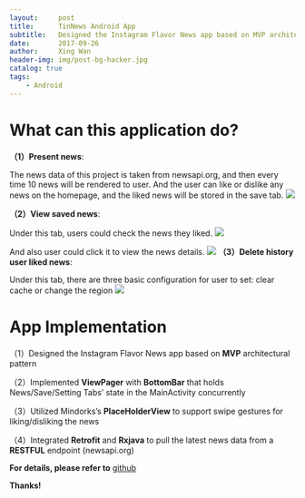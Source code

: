 ```yaml
---
layout:     post
title:      TinNews Android App
subtitle:   Designed the Instagram Flavor News app based on MVP architectural pattern
date:       2017-09-26
author:     Xing Wan
header-img: img/post-bg-hacker.jpg
catalog: true
tags:
    - Android
---
```


# What can this application do? 
**（1）Present news**:

The news data of this project is taken from newsapi.org, and then every time 10 news will be rendered to user. And the user can like or dislike any news on the homepage, and the liked news will be stored in the save tab.
![](https://lh3.googleusercontent.com/F2vUzjeDiOCFTacIyZ0oqyri9UfEeisiW583PKAZkgwEcrn5Lb869JtpIXnqzulhiH1_D_H5A1KapAteRcFUUjxexKJVTbQ6HZTgvjGts-HIrhvlhYr7VP6u1F-jaEBLISwTKKeJzc0ueGJ_XdY64eA84hAUEfE_hPVKkAw-LGMUMEJtglCsYWe6vApl3wVGHL8i6Niql61cZTYiKJ02XaV78oaAnQJyQQyvVBTy6ZaQnNvSJL4tKuZd5MpxHEsznFjsxMUFRjvY-Jm2UEtTPlpWWckJivjJP4mzvxMQsBAxrBduYHji_6BwygYIAJc0pD5R0ub0zxiI8CCbUcY2SyHXL0zmDh6dG3CVLQxD_t8icAaW4izZw3QlCaN88ZhwLAFBKZ8Py1q-RrnCpDFJ2sWBfbCKZIc8-WKDgAdkZH7hKbt_H9rKsmbcuuGBwV5C1f4Au6idFfUsCKgdSTz6nAuR-Fzzpi47mt7aIt_5JKHGh3y4H2d9Zc-lu-snlE2oSRKnUP-dKYkiX6UyxjeMyzvBBQkdOzMIWF79xBK2_yNCDvg1clf42rjaQb-mi5poX3Okk1c_pBlHcPxRHBJTeZFNu6SkVmMyaxFW-i5YWOzliWcIcIcY4yIIWH8nXEycIVtRluMDnMjrbWa_MgqXogyl=w273-h451-no)


**（2）View saved news**:

Under this tab, users could check the news they liked.
![](https://lh3.googleusercontent.com/mrZCdTy6PyOzJxJeKSTgbqk_4NAaAF2QAcMsYMzGBToRZvGLv2G9QZfnbsPE0IQQyDqJcA6-K4bQPYscVC9QVDoBHf0UK6FzNBimKMHWu_qk4hT0kLYd0S1GZkB-pRAx4HOWrLx-cxEPYjXzOAdNz_XXd-6QFQBo91IdvYQ3r93IqvN6IRCaP2CA680cVbUpnZ7_i7lVVip63vBGZyTXtPFfM_1PQNu3AtKMk1sfwDSLWkhx2dd6hKa7Vn5LU18E1P6wDun2VeNNRL3_zMg7ewzMqVHxNnRLXdgOMGoCDRA0dzlah2EFH59wVrRTHZISAdnabNXqCpmCw6MYEUS_LGzAKId1DTF3LitVSFtexK5LIxIXoPfjkOEy3am40eodZ3NHHYsfBxFSaJ9Et1aN_xrm15kG6X7981wOv3KjNF25Dob9HLB_ZjYgB6v7B1Lu1NBDFaukepZRItriYJH8EqHc3CTOi97Vdud2Vpmw75lQ9TuYupwNZ098kN0Ty7KZC9blDKgCtmyOqzLU-AuAoEbmgK5aGUIrUaDZt6s9V_TBRh1UnFOlJkjWYZOc08I-QZdc54u9NyPDFSZvlT1l9SD6UydB62pLNTuh5GwlB4EOvV3wdP8x-4Dzr_7dzY8j3euxJOz3VFVE1vt4-6mUl0oY=w272-h448-no)

And also user could click it to view the news details.
![](https://lh3.googleusercontent.com/jrDWXvOuK47PGrrLL1QVTZBjn-RP7LmhoRveB4Jhw1ayPs2d7QT7F-hx_4_GrwUOtFBVlnu4pOGZcQ4q9lWpPm-x0-GOSVf0yt6cWBkzpWzEqY6lze8QqlZu6kbdxBiwgaTfgJXtaGm8Y9C0sb1wwyVy_Z630FE2Aj0CG15ZwsFiPGoL2f1YcUmtskgWGGQbUP6XNRxkL30Q10t_BuTXcZ1fjE4g343uSTB8T8VsdGVg1mnJA3fCDNwx_tuMwX1sz5r55WIgyTZuLPvikRWEzFa7VWbCdBJc8W7G_EAfsqRT5-yLmTS9yGP-Bg1eXKjvOEDpNKlJmv2g0fG7mw30Q_Jad_zFjf5XYMdc4v2T1PzikE9aPCM6bD6J8iDmy7vYUCxnsg4z5F-ox4F2zUnMfITWutq1rbfOUO6KmGXG6FluJWPtI2BVA4BgVw4dpF0jUQjiwUfVL2M5wpchj4RTVUPaLnxSjyu1u7JBz0WQLgI-2EEJTJh8Ey-6dsUp6xmsV8agnTDA71W5AvSIfZAhPGV5_2yPRex_ScYDe5XTKpPK9dOTM1bcSPayEHScaxZOuOKz16Q7hPIXtp73P1gp1LSZbJXQTWifyD4PcwjQNtjhbHfeZC9kIru6S2LU992aRFqh2goZnlh7xWebcJiD2-g7=w269-h447-no)
**（3）Delete history user liked news**:

Under this tab, there are three basic configuration for user to set: clear cache or change the region
![](https://lh3.googleusercontent.com/D3lLolLGwewV6LHMBQkFzLQP7i3RcgOdRV-vEnfpeahmrPaY7fqsx3TL7zz77UTo7jsAIwHyyaPoKQHxVMQQVqemhjn2FNrhHOZCP4vTHUa7iB6p6XQmD9CzxMWzREeC4M_b2nV2atGwagHlyXwjzDZ3w7LwlqY7kmVkF7vVv4WIxrCuZXqoQUgqxOAsc2-aCGakmsgBhPRk1IbaprQ8Y8M3pIGdiRcpDNtprUfFuLkS7fnVkUymQ2ZQKZr5QNeGEkvtkss2yjGxk7YKRDPDdGg8BvBE21SOI92yeuscBnJbFTThWk_OaGX4GctG3LYt6QOh1ygP9S7FTbXLk8V3_r351oZqaWtJ2cd9ckwVlXhCJmJ2fOxvWVpmnTBMAa1kTYoe3YlGb2tCG5Htn07suM6FhnTRJ5S8nbkz2ZukHk9_lLqn2V-7FPrfo1YGvhhOocHyzpuiJRiIWYjA0ynBsfruHF5vnKA1w9AMjbsOF4P_Rm1X4f4X2kXKmBKg_nEUhLH6yQAC2ygCldE7qau1igLo151Za-PuC7ur6rFdNI3owGkMzmSUAKrWAF9kSysZksoFxjVXpIHNbxhX1bPR6za4LH1XXWZm6We0hUcrMFRidiD7-yTIPwFL5bOdYa5rz_OUqc-L4_tzFzbKeSY-4HjM=w270-h449-no)

# App Implementation

（1）Designed the Instagram Flavor News app based on **MVP** architectural pattern

（2）Implemented **ViewPager** with **BottomBar** that holds News/Save/Setting Tabs’ state in the MainActivity concurrently

（3）Utilized Mindorks’s **PlaceHolderView** to support swipe gestures for liking/disliking the news

（4）Integrated **Retrofit** and **Rxjava** to pull the latest news data from a **RESTFUL** endpoint (newsapi.org)


**For details, please refer to** [github](https://github.com/bigAppleIsBiggerThanApple/Android-TinNewsApp)

**Thanks!**

<!--stackedit_data:
eyJoaXN0b3J5IjpbLTQ1Njg3ODI2NV19
-->